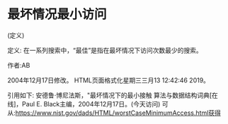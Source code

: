 # 最坏情况最小访问


(定义)



定义:
在一系列搜索中，“最佳”是指在最坏情况下访问次数最少的搜索。


作者:AB







2004年12月17日修改。
HTML页面格式化星期三三月13 12:42:46 2019。



引用如下:
安德鲁·博尼法斯，"最坏情况下的最小接触
算法与数据结构词典[在线]，Paul E. Black主编，2004年12月17日。(今天访问)
可从:https://www.nist.gov/dads/HTML/worstCaseMinimumAccess.html获得